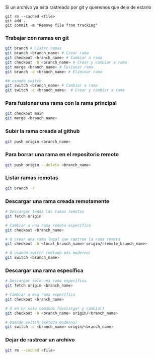 Si un archivo ya esta rastreado por git y queremos que deje de estarlo

```
git rm --cached <file>
git add .
git commit -m "Remove file from tracking"
```

### Trabajar con ramas en git

```bash
git branch # Listar ramas
git branch <branch_name> # Crear rama
git checkout <branch_name> # Cambiar a rama
git checkout -b <branch_name> # Crear y cambiar a rama
git merge <branch_name> # Fusionar rama
git branch -d <branch_name> # Eliminar rama

## usando switch
git switch <branch_name> # Cambiar a rama
git switch -c <branch_name>  # Crear y cambiar a rama
```



### Para fusionar una rama con la rama principal

```bash
git checkout main
git merge <branch_name>
```

### Subir la rama creada al github

```bash
git push origin <branch_name>
```

### Para borrar una rama en el repositorio remoto

```bash
git push origin --delete <branch_name>
```

### Listar ramas remotas

```bash
git branch -r
```

### Descargar una rama creada remotamente

```bash
# Descargar todas las ramas remotas
git fetch origin

# Cambiar a una rama remota específica
git checkout <branch_name>

# O crear una rama local que rastree la rama remota
git checkout -b <local_branch_name> origin/<remote_branch_name>

# O usando switch (método más moderno)
git switch <branch_name>
```

### Descargar una rama específica

```bash
# Descargar solo una rama específica
git fetch origin <branch_name>

# Cambiar a esa rama específica
git checkout <branch_name>

# O en un solo comando (descargar y cambiar)
git checkout -b <branch_name> origin/<branch_name>

# Usando switch (método moderno)
git switch -c <branch_name> origin/<branch_name>
```


### Dejar de rastrear un archivo

```bash
git rm --cached <file>
```


